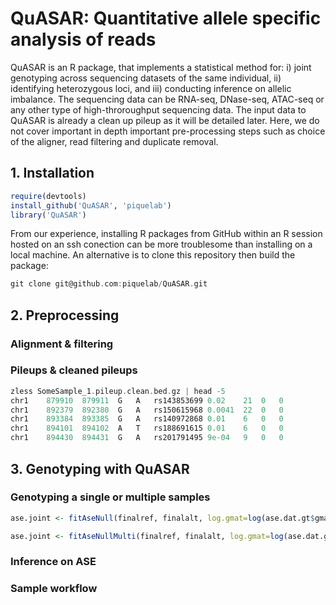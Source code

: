 # QuASAR: Quantitative allele specific analysis of reads
QuASAR is an R package, that implements a statistical method for: i) joint genotyping across sequencing datasets of the same individual, ii) identifying heterozygous loci, and iii) conducting inference on allelic imbalance. 
The sequencing data can be RNA-seq, DNase-seq, ATAC-seq or any other type of high-throroughput sequencing data. 
The input data to QuASAR is already a clean up pileup as it will be detailed later. Here, we do not cover important in depth 
important pre-processing steps such as choice of the aligner, read filtering and duplicate removal. 

<!---
Prior to analsyis, RNA-Seq data must undergo alignment with a modern aligner, quality filtering, duplicate removal, and the creation of pileups. There are many tools and tutorials available for preprocessing Next Generation Sequencing data, but we will only describe the tools we used and expect the user to have basic familiarity with standard bioinformatics command-line tools. Our goal with this tutorial is to cover the following:

1. Installing QuASAR
2. Preprocessing 
   * Alignment, filtering, and removing duplicates. (Description of, not a tutorial how)
   * Pileups and clean pileups
3. QuASAR analyis pipeline
   * Genotyping single or multiple samples
   * Inference on ASE
   * Sample workflow

**Quick-start**: Users comfortable processing RNA-Seq data to the level of pileups should skip to the second step of preprocessing. 
-->

## 1. Installation

```R
require(devtools)
install_github('QuASAR', 'piquelab')
library('QuASAR')
```
From our experience, installing R packages from GitHub within an R session hosted on an ssh conection can be more troublesome than installing on a local machine. An alternative is to clone this repository then build the package:

```C
git clone git@github.com:piquelab/QuASAR.git
```

## 2. Preprocessing
### Alignment & filtering
### Pileups & cleaned pileups
```C
zless SomeSample_1.pileup.clean.bed.gz | head -5
chr1	879910	879911	G	A	rs143853699	0.02	21	0	0
chr1	892379	892380	G	A	rs150615968	0.0041	22	0	0
chr1	893384	893385	G	A	rs140972868	0.01	6	0	0
chr1	894101	894102	A	T	rs188691615	0.01	6	0	0
chr1	894430	894431	G	A	rs201791495	9e-04	9	0	0
```

## 3. Genotyping with QuASAR
### Genotyping a single or multiple samples
```R
ase.joint <- fitAseNull(finalref, finalalt, log.gmat=log(ase.dat.gt$gmat))
```
```R
ase.joint <- fitAseNullMulti(finalref, finalalt, log.gmat=log(ase.dat.gt$gmat))
```


### Inference on ASE
### Sample workflow



